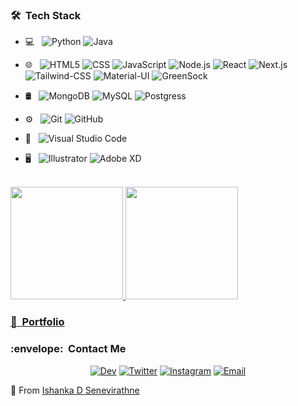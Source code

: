 <h3> 🛠 &nbsp;Tech Stack</h3>

- 💻 &nbsp;
  ![Python](https://img.shields.io/badge/-Python-333333?style=flat&logo=python)
  ![Java](https://img.shields.io/badge/-Java-333333?style=flat&logo=Java&logoColor=007396)
 
- 🌐 &nbsp;
  ![HTML5](https://img.shields.io/badge/-HTML5-333333?style=flat&logo=HTML5)
  ![CSS](https://img.shields.io/badge/-CSS-333333?style=flat&logo=CSS3&logoColor=1572B6)
  ![JavaScript](https://img.shields.io/badge/-JavaScript-333333?style=flat&logo=javascript)
  ![Node.js](https://img.shields.io/badge/-Node.js-333333?style=flat&logo=node.js)
  ![React](https://img.shields.io/badge/-React-333333?style=flat&logo=react)
  ![Next.js](https://img.shields.io/badge/-Next.js-333333?style=flat&logo=Next.js)
  ![Tailwind-CSS](https://img.shields.io/badge/-Tailwind--CSS-333333?style=flat&logo=Tailwind-CSS&logoColor=38B2AC)
  ![Material-UI](https://img.shields.io/badge/-Material--UI-333333?style=flat&logo=Material-UI&logoColor=0081CB)
  ![GreenSock](https://img.shields.io/badge/-GreenSock-333333?style=flat&logo=GreenSock&logoColor=88CE02)
  
- 🛢 &nbsp;
  ![MongoDB](https://img.shields.io/badge/-MongoDB-333333?style=flat&logo=mongodb)
  ![MySQL](https://img.shields.io/badge/-MySQL-333333?style=flat&logo=mysql)
  ![Postgress](https://img.shields.io/badge/-Postgress-333333?style=flat&logo=mysql)
- ⚙️ &nbsp;
  ![Git](https://img.shields.io/badge/-Git-333333?style=flat&logo=git)
  ![GitHub](https://img.shields.io/badge/-GitHub-333333?style=flat&logo=github)
- 🔧 &nbsp;
  ![Visual Studio Code](https://img.shields.io/badge/-Visual%20Studio%20Code-333333?style=flat&logo=visual-studio-code&logoColor=007ACC)
- 🖥 &nbsp;
  ![Illustrator](https://img.shields.io/badge/-Illustrator-333333?style=flat&logo=adobe-illustrator)
  ![Adobe XD](https://img.shields.io/badge/-Adobe_XD-333333?style=flat&logo=adobe-xd)

<br/>

<a href="https://github.com/IshankaDSenevirathne">
  <img height="180em" src="https://github-readme-stats.vercel.app/api?username=IshankaDSenevirathne&theme=react&show_icons=true" />
  <img height="180em" src="https://github-readme-stats.vercel.app/api/top-langs/?username=IshankaDSenevirathne&theme=react&layout=compact" />
</a>

<a href="https://ishankadsenevirathne.vercel.app/"><h3> :page_facing_up: &nbsp;Portfolio </h3></a>

<h3> :envelope: &nbsp;Contact Me </h3>

<p align="center">
<a href="https://www.dev.to/ishankadsenevirathne/"><img alt="Dev" src="https://img.shields.io/badge/dev.to-ishankadsenevirathne-blue?style=flat-square&logo=dev.to"></a>  
<a href="https://www.twitter.com/EshankaDileep/"><img alt="Twitter" src="https://img.shields.io/badge/Twitter-EshankaDileep-blue?style=flat-square&logo=twitter"></a>
<a href="https://www.instagram.com/ishankads/"><img alt="Instagram" src="https://img.shields.io/badge/Instagram-ishankads-blue?style=flat-square&logo=instagram"></a>
<a href="mailto:ishankadsenevirathne@gmail.com"><img alt="Email" src="https://img.shields.io/badge/Email-ishankadsenevirathne@gmail.com-blue?style=flat-square&logo=gmail"></a>
</p>


:boy: From [Ishanka D Senevirathne](https://ishankadsenevirathne.vercel.app/)


